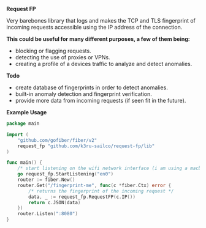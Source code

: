 **Request FP**

 Very barebones library that logs and makes the TCP and TLS fingerprint of incoming requests accessible using the IP address of the connection. 

 **This could be useful for many different purposes, a few of them being:**
 - blocking or flagging requests.
 - detecting the use of proxies or VPNs.
 - creating a profile of a devices traffic to analyze and detect anomalies.

**Todo** 
- create database of fingerprints in order to detect anomalies.
- built-in anomaly detection and fingerprint verification.
- provide more data from incoming requests (if seen fit in the future).


**Example Usage**

```go
package main

import (
	"github.com/gofiber/fiber/v2"
	request_fp "github.com/k3ru-sailco/request-fp/lib"
)

func main() {
	/* start listening on the wifi network interface (i am using a macbook in this example)*/
	go request_fp.StartListening("en0")
	router := fiber.New()
	router.Get("/fingerprint-me", func(c *fiber.Ctx) error {
		/* returns the fingerprint of the incoming request */
		data, _ := request_fp.RequestFP(c.IP())
		return c.JSON(data)
	})
	router.Listen(":8080")
}
```
